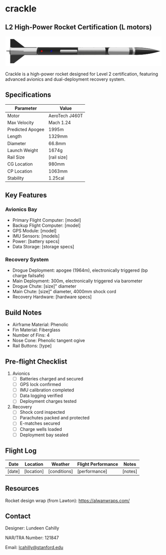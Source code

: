 # crackle
## L2 High-Power Rocket Certification (L motors)

![Crackle Rocket](images/crackle-v1.png)

Crackle is a high-power rocket designed for Level 2 certification, featuring advanced avionics and dual-deployment recovery system.

## Specifications

| Parameter | Value |
|-----------|-------|
| Motor | AeroTech J460T |
| Max Velocity | Mach 1.24 |
| Predicted Apogee | 1995m |
| Length | 1329mm |
| Diameter | 66.8mm |
| Launch Weight | 1674g |
| Rail Size | [rail size] |
| CG Location | 980mm |
| CP Location | 1063mm |
| Stability | 1.25cal |

## Key Features

### Avionics Bay
- Primary Flight Computer: [model]
- Backup Flight Computer: [model]
- GPS Module: [model]
- IMU Sensors: [models]
- Power: [battery specs]
- Data Storage: [storage specs]

### Recovery System
- Drogue Deployment: apogee (1964m), electronically triggered (bp charge failsafe)
- Main Deployment: 300m, electronically triggered via barometer
- Drogue Chute: [size]" diameter
- Main Chute: [size]" diameter, 4000mm shock cord 
- Recovery Hardware: [hardware specs]

## Build Notes
- Airframe Material: Phenolic
- Fin Material: Fiberglass
- Number of Fins: 4
- Nose Cone: Phenolic tangent ogive
- Rail Buttons: [type]

## Pre-flight Checklist
1. Avionics
   - [ ] Batteries charged and secured
   - [ ] GPS lock confirmed
   - [ ] IMU calibration completed
   - [ ] Data logging verified
   - [ ] Deployment charges tested

2. Recovery
   - [ ] Shock cord inspected
   - [ ] Parachutes packed and protected
   - [ ] E-matches secured
   - [ ] Charge wells loaded
   - [ ] Deployment bay sealed

## Flight Log
| Date | Location | Weather | Flight Performance | Notes |
|------|-----------|---------|-------------------|--------|
| [date] | [location] | [conditions] | [performance] | [notes] |

## Resources
Rocket design wrap (from Lawton): https://alwanwraps.com/

## Contact
Designer: Lundeen Cahilly

NAR/TRA Number: 121847

Email: lcahilly@stanford.edu
